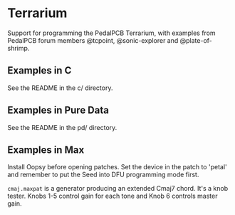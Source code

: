 Terrarium
=========
Support for programming the PedalPCB Terrarium,
with examples from PedalPCB forum members
@tcpoint, @sonic-explorer and @plate-of-shrimp.

Examples in C
-------------
See the README in the c/ directory.


Examples in Pure Data
---------------------
See the README in the pd/ directory.


Examples in Max
---------------
Install Oopsy before opening patches.
Set the device in the patch to 'petal' and remember to put the Seed into DFU programming mode first.

`cmaj.maxpat` is a generator producing an extended Cmaj7 chord. It's a knob tester.
Knobs 1-5 control gain for each tone and Knob 6 controls master gain.
